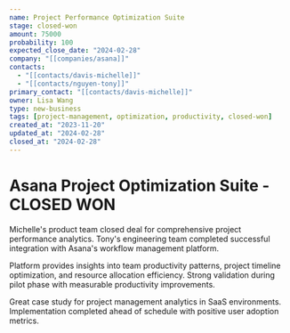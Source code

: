 ```yaml
---
name: Project Performance Optimization Suite
stage: closed-won
amount: 75000
probability: 100
expected_close_date: "2024-02-28"
company: "[[companies/asana]]"
contacts:
  - "[[contacts/davis-michelle]]"
  - "[[contacts/nguyen-tony]]"
primary_contact: "[[contacts/davis-michelle]]"
owner: Lisa Wang
type: new-business
tags: [project-management, optimization, productivity, closed-won]
created_at: "2023-11-20"
updated_at: "2024-02-28"
closed_at: "2024-02-28"
---
```


# Asana Project Optimization Suite - CLOSED WON

Michelle's product team closed deal for comprehensive project performance analytics. Tony's engineering team completed successful integration with Asana's workflow management platform.

Platform provides insights into team productivity patterns, project timeline optimization, and resource allocation efficiency. Strong validation during pilot phase with measurable productivity improvements.

Great case study for project management analytics in SaaS environments. Implementation completed ahead of schedule with positive user adoption metrics.